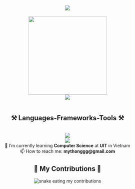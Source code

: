<h1 align="center">
    <img src="https://readme-typing-svg.herokuapp.com/?font=Righteous&size=35&center=true&vCenter=true&width=500&height=70&duration=2000&lines=Hi+There!+👋;+I'm+Nguyen+My+Thong!;" />
</h1>
<div align="center">
 <img height="250" class="img" src="https://github-readme-stats.vercel.app/api?username=iknizzz1807&show_icons=true&theme=cobalt&rank_icon=github" />
 <br/>
 <img class="img" src="https://github-readme-stats.vercel.app/api/top-langs/?username=iknizzz1807&size_weight=0.5&count_weight=0.5&theme=cobalt&card_width=600" />
</div>
<br/>
<h2 align="center">⚒️ Languages-Frameworks-Tools ⚒️</h2>
<br/>
<div align="center">
    <img src="https://skillicons.dev/icons?i=svelte,react,tailwind,js,html,css,figma,webflow,python,flask,django,firebase" />
<br/>
    <img src="https://skillicons.dev/icons?i=cpp,godot,tensorflow" />
<br/>
<div align="center">
🌱 I’m currently learning <b>Computer Science</b> at <strong>UIT</strong> in Vietnam
<br/>
📫 How to reach me: <b>mythonggg@gmail.com</b>
</div>
<div align="center">
  <h2>🐍 My Contributions 🐍</h2>
  <img alt="snake eating my contributions" src="https://raw.githubusercontent.com/iknizzz1807/iknizzz1807/output/github-contribution-grid-snake.svg" />
</div>
